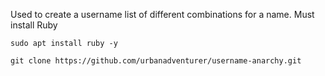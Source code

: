 Used to create a username list of different combinations for a name. Must install Ruby

```CLI
sudo apt install ruby -y
```

```CLI
git clone https://github.com/urbanadventurer/username-anarchy.git
```
